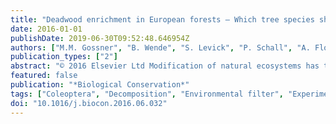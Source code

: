 ```yaml
---
title: "Deadwood enrichment in European forests – Which tree species should be used to promote saproxylic beetle diversity?"
date: 2016-01-01
publishDate: 2019-06-30T09:52:48.646954Z
authors: ["M.M. Gossner", "B. Wende", "S. Levick", "P. Schall", "A. Floren", "K.E. Linsenmair", "I. Steffan-Dewenter", "E.-D. Schulze", "W.W. Weisser"]
publication_types: ["2"]
abstract: "© 2016 Elsevier Ltd Modification of natural ecosystems has threatened biodiversity worldwide, with forests suffering especially. Strategies aimed at mitigating such loss in forests often include enrichment of deadwood, a critical resource for many decomposer species. However, it remains unclear how deadwood can best be enriched to most effectively promote the diversity of saproxylic species. In this study, we investigated saproxylic beetle diversity in experimentally exposed deadwood logs of 13 different tree species across 30 forests in three regions of Germany. We tested whether gamma-diversity differs between tree species and whether the alpha-diversity within an individual log depended on whether logs were placed in unmanaged beech forests, managed beech forests, or managed conifer forests. We found significant differences in gamma- and alpha-diversity of saproxylic beetles among tree species, but the ranking of tree species differed between regions, suggesting differences in regional beetle species pools. Randomization tests aiming to identify how many and which deadwood logs would need to be exposed to best conserve saproxylic beetle diversity, showed that the overall diversity of beetles increased with the number of tree species exposed, due to turnover of beetle species between tree species. However, some species (e.g. Carpinus) and species combinations (e.g. Carpinus-Picea) reached exceptionally high beetle diversity. Alpha-diversity was higher in conifer than in beech forests, but did not differ between managed and unmanaged beech forests. Canopy cover above logs and average stand temperature strongly influenced alpha-diversity, suggesting that environmental conditions that may be affected by management act as habitat filters for species assemblages. We conclude that deadwood enrichment strategies would be most effective when combining particular tree species that support highest diversity."
featured: false
publication: "*Biological Conservation*"
tags: ["Coleoptera", "Decomposition", "Environmental filter", "Experiment", "Host specificity", "LiDAR"]
doi: "10.1016/j.biocon.2016.06.032"
---
```


